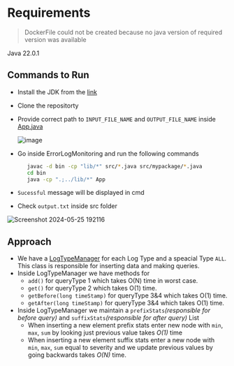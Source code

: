 # Requirements
> DockerFile could not be created because no java version of required version was available    

Java 22.0.1 


## Commands to Run
- Install the JDK from the [link](https://download.oracle.com/java/22/latest/jdk-22_windows-x64_bin.exe)
- Clone the repositorty
- Provide correct path to `INPUT_FILE_NAME` and `OUTPUT_FILE_NAME` inside [App.java](https://github.com/sumanshu225/ErrorLogMonitoring/blob/main/ErrorLogMonitoring/src/App.java)
  
  ![image](https://github.com/sumanshu225/ErrorLogMonitoring/assets/86718491/cf8f77a2-d523-4b83-b0a1-2d153ce8c252)

 - Go inside ErrorLogMonitoring and run the following commands
   
   ```bash
      javac -d bin -cp "lib/*" src/*.java src/mypackage/*.java
      cd bin
      java -cp ".;../lib/*" App 
    ```

- `Sucessful` message will be displayed in cmd
-  Check `output.txt` inside src folder
  
![Screenshot 2024-05-25 192116](https://github.com/sumanshu225/ErrorLogMonitoring/assets/86718491/af9ae4a0-e252-4f9c-9f90-539aaac5e147)

## Approach
- We have a [LogTypeManager](https://github.com/sumanshu225/ErrorLogMonitoring/blob/main/ErrorLogMonitoring/src/mypackage/LogTypeManager.java) for each Log Type and a speacial Type `ALL`. This class is responsible for inserting data and making queries.
- Inside LogTypeManager we have methods for
  - `add()` for queryType 1 which takes O(N) time in worst case.
  - `get()` for queryType 2 which takes O(1) time.
  - `getBefore(long timeStamp)` for queryType 3&4 which takes O(1) time.
  - `getAfter(long timeStamp)` for queryType 3&4 which takes O(1) time.
- Inside LogTypeManager we maintain a `prefixStats`*(responsible for before query)* and `suffixStats`*(responsible for after query)* List
  - When inserting a new element prefix stats enter new node with `min`, `max`, `sum` by looking just previous value takes *O(1)* time
  - When inserting a new element suffix stats enter a new node with `min`, `max`, `sum` equal to severity and we update previous values by going backwards takes *O(N)* time.
